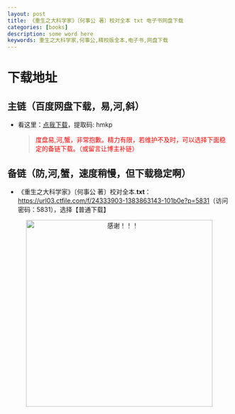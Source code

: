 ```yaml
---
layout: post
title: 《重生之大科学家》〔何事公 著〕校对全本 txt 电子书网盘下载
categories: [books]
description: some word here
keywords: 重生之大科学家,何事公,精校版全本,电子书,网盘下载
---
```


# 下载地址

## 主链（百度网盘下载，易,河,斜）

- 看这里：[点我下载](https://pan.baidu.com/s/1iMXUbSbtZQZjDcqDmnWUyw?pwd=hmkp)，提取码: hmkp

  > <p style="color:red" >度盘易,河,蟹，非常抱歉。精力有限，若维护不及时，可以选择下面稳定的备链下载。（或留言让博主补链）</p>

## 备链（防,河,蟹，速度稍慢，但下载稳定啊）

- 《重生之大科学家》〔何事公 著〕校对全本.**txt**：<https://url03.ctfile.com/f/24333903-1383863143-101b0e?p=5831>（访问密码：5831），选择【普通下载】

<div align="center"><img src="https://pic.imgdb.cn/item/6707df6bd29ded1a8ce37031.gif" alt="感谢！！！" width="420px" height="auto"/></div>
